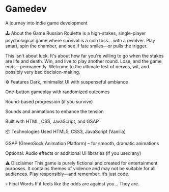 # Gamedev
A journey into indie game development 

🕹️ About the Game
Russian Roulette is a high-stakes, single-player psychological game where survival is a coin toss... with a revolver.
Play smart, spin the chamber, and see if fate smiles—or pulls the trigger.

This isn't about luck. It's about how far you're willing to go when the stakes are life and death.
Win, and live to play another round. Lose, and the game ends—permanently.
Welcome to the ultimate test of nerves, wit, and possibly very bad decision-making.

⚙️ Features
Dark, minimalist UI with suspenseful ambiance

One-button gameplay with randomized outcomes

Round-based progression (if you survive)

Sounds and animations to enhance the tension

Built with HTML, CSS, JavaScript, and GSAP

📦 Technologies Used
HTML5, CSS3, JavaScript (Vanilla)

GSAP (GreenSock Animation Platform) – for smooth, dramatic animations

Optional: Audio effects or additional UI libraries (if you used any)

⚠️ Disclaimer
This game is purely fictional and created for entertainment purposes. It contains themes of violence and may not be suitable for all audiences.
Play responsibly—and remember: it’s just code.

💀 Final Words
If it feels like the odds are against you…
They are.

